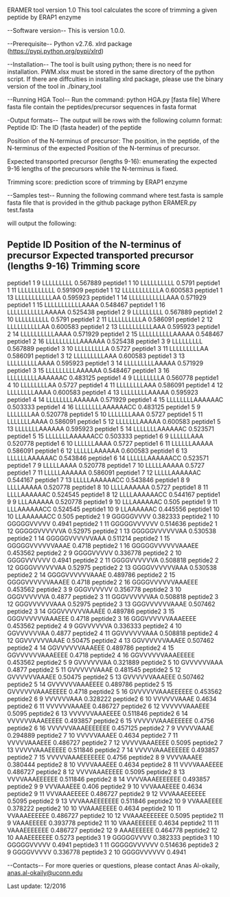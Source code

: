 
ERAMER tool version 1.0
This tool calculates the score of trimming a given peptide by ERAP1 enzyme

--Software version--
This is version 1.0.0.

--Prerequisite--
Python v2.7.6. 
xlrd package (https://pypi.python.org/pypi/xlrd)

--Installation--
The tool is built using python; there is no need for installation.
PWM.xlsx must be stored in the same directory of the python script. 
If there are diffculties in installing xlrd package, please use the binary version of the tool in ./binary_tool  

--Running HGA Tool--
Run the command: 
python HGA.py [fasta file]
Where fasta file contain the peptides/precursor sequences in fasta format 


-Output formats--
The output will be rows with the following column format:
Peptide ID: The ID (fasta header) of the peptide

Position of the N-terminus of precursor: The position, in the peptide, of the N-terminus of the expected Position of the N-terminus of precursor. 	 

Expected transported precursor (lengths 9-16): enumerating the expected 9-16 lengths of the precursors while the N-terminus is fixed.   

Trimming score: prediction score of trimming by ERAP1 enzyme 


--Samples test--
Running the following command where test.fasta is sample fasta file that is provided in the github package 
python ERAMER.py test.fasta

will output the following:

Peptide ID	Position of the N-terminus of precursor 	Expected transported precursor (lengths 9-16)	Trimming score
--------------------------------------------------------------------------------------------------------
peptide1 	1 	9 	LLLLLLLLL         	0.567889
peptide1 	1 	10 	LLLLLLLLLL        	0.5791
peptide1 	1 	11 	LLLLLLLLLLL       	0.591909
peptide1 	1 	12 	LLLLLLLLLLLA      	0.600583
peptide1 	1 	13 	LLLLLLLLLLLAA     	0.595923
peptide1 	1 	14 	LLLLLLLLLLLAAA    	0.571929
peptide1 	1 	15 	LLLLLLLLLLLAAAA   	0.548467
peptide1 	1 	16 	LLLLLLLLLLLAAAAA  	0.525438
peptide1 	2 	9 	LLLLLLLLL         	0.567889
peptide1 	2 	10 	LLLLLLLLLL        	0.5791
peptide1 	2 	11 	LLLLLLLLLLA       	0.586091
peptide1 	2 	12 	LLLLLLLLLLAA      	0.600583
peptide1 	2 	13 	LLLLLLLLLLAAA     	0.595923
peptide1 	2 	14 	LLLLLLLLLLAAAA    	0.571929
peptide1 	2 	15 	LLLLLLLLLLAAAAA   	0.548467
peptide1 	2 	16 	LLLLLLLLLLAAAAAA  	0.525438
peptide1 	3 	9 	LLLLLLLLL         	0.567889
peptide1 	3 	10 	LLLLLLLLLA        	0.5727
peptide1 	3 	11 	LLLLLLLLLAA       	0.586091
peptide1 	3 	12 	LLLLLLLLLAAA      	0.600583
peptide1 	3 	13 	LLLLLLLLLAAAA     	0.595923
peptide1 	3 	14 	LLLLLLLLLAAAAA    	0.571929
peptide1 	3 	15 	LLLLLLLLLAAAAAA   	0.548467
peptide1 	3 	16 	LLLLLLLLLAAAAAAC  	0.483125
peptide1 	4 	9 	LLLLLLLLA         	0.560778
peptide1 	4 	10 	LLLLLLLLAA        	0.5727
peptide1 	4 	11 	LLLLLLLLAAA       	0.586091
peptide1 	4 	12 	LLLLLLLLAAAA      	0.600583
peptide1 	4 	13 	LLLLLLLLAAAAA     	0.595923
peptide1 	4 	14 	LLLLLLLLAAAAAA    	0.571929
peptide1 	4 	15 	LLLLLLLLAAAAAAC   	0.503333
peptide1 	4 	16 	LLLLLLLLAAAAAACC  	0.483125
peptide1 	5 	9 	LLLLLLLAA         	0.520778
peptide1 	5 	10 	LLLLLLLAAA        	0.5727
peptide1 	5 	11 	LLLLLLLAAAA       	0.586091
peptide1 	5 	12 	LLLLLLLAAAAA      	0.600583
peptide1 	5 	13 	LLLLLLLAAAAAA     	0.595923
peptide1 	5 	14 	LLLLLLLAAAAAAC    	0.523571
peptide1 	5 	15 	LLLLLLLAAAAAACC   	0.503333
peptide1 	6 	9 	LLLLLLAAA         	0.520778
peptide1 	6 	10 	LLLLLLAAAA        	0.5727
peptide1 	6 	11 	LLLLLLAAAAA       	0.586091
peptide1 	6 	12 	LLLLLLAAAAAA      	0.600583
peptide1 	6 	13 	LLLLLLAAAAAAC     	0.543846
peptide1 	6 	14 	LLLLLLAAAAAACC    	0.523571
peptide1 	7 	9 	LLLLLAAAA         	0.520778
peptide1 	7 	10 	LLLLLAAAAA        	0.5727
peptide1 	7 	11 	LLLLLAAAAAA       	0.586091
peptide1 	7 	12 	LLLLLAAAAAAC      	0.544167
peptide1 	7 	13 	LLLLLAAAAAACC     	0.543846
peptide1 	8 	9 	LLLLAAAAA         	0.520778
peptide1 	8 	10 	LLLLAAAAAA        	0.5727
peptide1 	8 	11 	LLLLAAAAAAC       	0.524545
peptide1 	8 	12 	LLLLAAAAAACC      	0.544167
peptide1 	9 	9 	LLLAAAAAA         	0.520778
peptide1 	9 	10 	LLLAAAAAAC        	0.505
peptide1 	9 	11 	LLLAAAAAACC       	0.524545
peptide1 	10 	9 	LLAAAAAAC         	0.445556
peptide1 	10 	10 	LLAAAAAACC        	0.505
peptide2 	1 	9 	GGGGGVVVV         	0.382333
peptide2 	1 	10 	GGGGGVVVVV        	0.4941
peptide2 	1 	11 	GGGGGVVVVVV       	0.514636
peptide2 	1 	12 	GGGGGVVVVVVA      	0.52975
peptide2 	1 	13 	GGGGGVVVVVVAA     	0.530538
peptide2 	1 	14 	GGGGGVVVVVVAAA    	0.511214
peptide2 	1 	15 	GGGGGVVVVVVAAAE   	0.4718
peptide2 	1 	16 	GGGGGVVVVVVAAAEE  	0.453562
peptide2 	2 	9 	GGGGVVVVV         	0.336778
peptide2 	2 	10 	GGGGVVVVVV        	0.4941
peptide2 	2 	11 	GGGGVVVVVVA       	0.508818
peptide2 	2 	12 	GGGGVVVVVVAA      	0.52975
peptide2 	2 	13 	GGGGVVVVVVAAA     	0.530538
peptide2 	2 	14 	GGGGVVVVVVAAAE    	0.489786
peptide2 	2 	15 	GGGGVVVVVVAAAEE   	0.4718
peptide2 	2 	16 	GGGGVVVVVVAAAEEE  	0.453562
peptide2 	3 	9 	GGGVVVVVV         	0.356778
peptide2 	3 	10 	GGGVVVVVVA        	0.4877
peptide2 	3 	11 	GGGVVVVVVAA       	0.508818
peptide2 	3 	12 	GGGVVVVVVAAA      	0.52975
peptide2 	3 	13 	GGGVVVVVVAAAE     	0.507462
peptide2 	3 	14 	GGGVVVVVVAAAEE    	0.489786
peptide2 	3 	15 	GGGVVVVVVAAAEEE   	0.4718
peptide2 	3 	16 	GGGVVVVVVAAAEEEE  	0.453562
peptide2 	4 	9 	GGVVVVVVA         	0.336333
peptide2 	4 	10 	GGVVVVVVAA        	0.4877
peptide2 	4 	11 	GGVVVVVVAAA       	0.508818
peptide2 	4 	12 	GGVVVVVVAAAE      	0.50475
peptide2 	4 	13 	GGVVVVVVAAAEE     	0.507462
peptide2 	4 	14 	GGVVVVVVAAAEEE    	0.489786
peptide2 	4 	15 	GGVVVVVVAAAEEEE   	0.4718
peptide2 	4 	16 	GGVVVVVVAAAEEEEE  	0.453562
peptide2 	5 	9 	GVVVVVVAA         	0.321889
peptide2 	5 	10 	GVVVVVVAAA        	0.4877
peptide2 	5 	11 	GVVVVVVAAAE       	0.481545
peptide2 	5 	12 	GVVVVVVAAAEE      	0.50475
peptide2 	5 	13 	GVVVVVVAAAEEE     	0.507462
peptide2 	5 	14 	GVVVVVVAAAEEEE    	0.489786
peptide2 	5 	15 	GVVVVVVAAAEEEEE   	0.4718
peptide2 	5 	16 	GVVVVVVAAAEEEEEE  	0.453562
peptide2 	6 	9 	VVVVVVAAA         	0.328222
peptide2 	6 	10 	VVVVVVAAAE        	0.4634
peptide2 	6 	11 	VVVVVVAAAEE       	0.486727
peptide2 	6 	12 	VVVVVVAAAEEE      	0.5095
peptide2 	6 	13 	VVVVVVAAAEEEE     	0.511846
peptide2 	6 	14 	VVVVVVAAAEEEEE    	0.493857
peptide2 	6 	15 	VVVVVVAAAEEEEEE   	0.4756
peptide2 	6 	16 	VVVVVVAAAEEEEEEE  	0.457125
peptide2 	7 	9 	VVVVVAAAE         	0.294889
peptide2 	7 	10 	VVVVVAAAEE        	0.4634
peptide2 	7 	11 	VVVVVAAAEEE       	0.486727
peptide2 	7 	12 	VVVVVAAAEEEE      	0.5095
peptide2 	7 	13 	VVVVVAAAEEEEE     	0.511846
peptide2 	7 	14 	VVVVVAAAEEEEEE    	0.493857
peptide2 	7 	15 	VVVVVAAAEEEEEEE   	0.4756
peptide2 	8 	9 	VVVVAAAEE         	0.380444
peptide2 	8 	10 	VVVVAAAEEE        	0.4634
peptide2 	8 	11 	VVVVAAAEEEE       	0.486727
peptide2 	8 	12 	VVVVAAAEEEEE      	0.5095
peptide2 	8 	13 	VVVVAAAEEEEEE     	0.511846
peptide2 	8 	14 	VVVVAAAEEEEEEE    	0.493857
peptide2 	9 	9 	VVVAAAEEE         	0.406
peptide2 	9 	10 	VVVAAAEEEE        	0.4634
peptide2 	9 	11 	VVVAAAEEEEE       	0.486727
peptide2 	9 	12 	VVVAAAEEEEEE      	0.5095
peptide2 	9 	13 	VVVAAAEEEEEEE     	0.511846
peptide2 	10 	9 	VVAAAEEEE         	0.378222
peptide2 	10 	10 	VVAAAEEEEE        	0.4634
peptide2 	10 	11 	VVAAAEEEEEE       	0.486727
peptide2 	10 	12 	VVAAAEEEEEEE      	0.5095
peptide2 	11 	9 	VAAAEEEEE         	0.393778
peptide2 	11 	10 	VAAAEEEEEE        	0.4634
peptide2 	11 	11 	VAAAEEEEEEE       	0.486727
peptide2 	12 	9 	AAAEEEEEE         	0.464778
peptide2 	12 	10 	AAAEEEEEEE        	0.5273
peptide3 	1 	9 	GGGGGVVVV         	0.382333
peptide3 	1 	10 	GGGGGVVVVV        	0.4941
peptide3 	1 	11 	GGGGGVVVVVV       	0.514636
peptide3 	2 	9 	GGGGVVVVV         	0.336778
peptide3 	2 	10 	GGGGVVVVVV        	0.4941




--Contacts--
For more queries or questions, please contact
Anas Al-okaily, anas.al-okaily@uconn.edu


Last update: 12/2016
